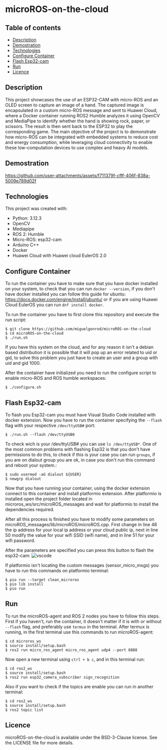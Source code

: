 # microROS-on-the-cloud

## Table of contents
* [Description](#description)
* [Demostration](#demostration)
* [Technologies](#technologies)
* [Configure Container](#configure-container)
* [Flash Esp32-cam](#flash-esp32-cam)
* [Run](#run)
* [Licence](#licence)


## Description
This project showcases the use of an ESP32-CAM with micro-ROS and an OLED screen to capture an image of a hand. The captured image is encapsulated in a custom micro-ROS message and sent to Huawei Cloud, where a Docker container running ROS2 Humble analyzes it using OpenCV and MediaPipe to identify whether the hand is showing rock, paper, or scissors. The result is then sent back to the ESP32 to play the corresponding game. The main objective of the project is to demonstrate how micro-ROS can be integrated with embedded systems to reduce cost and energy consumption, while leveraging cloud connectivity to enable these low-computation devices to use complex and heavy AI models.

## Demostration

https://github.com/user-attachments/assets/f711379f-cfff-406f-838a-5009e789d02f

## Technologies
This project was created with:
* Python: 3.12.3
* OpenCV
* Mediapipe
* ROS 2: Humble
* Micro-ROS: esp32-cam
* Arduino C++
* Docker
* Huawei Cloud with Huawei cloud EulerOS 2.0


## Configure Container
To run the container you have to make sure that you have docker installed on your system, to check that you can run `docker --version`, if you don't have docker installed you can follow this guide for ubuntu: https://docs.docker.com/engine/install/ubuntu/ or if you are using Huawei Cloud EulerOS you can run `dnf install docker`.

To run the container you have to first clone this repository and execute the run script:
```
$ git clone https://github.com/miguelgonrod/microROS-on-the-cloud
$ cd microROS-on-the-cloud
$ ./run.sh
```

If you have this system on the cloud, and for any reason it isn't a debian based distribution it is possible that it will pop up an error related to uid or gid, to solve this problem you just have to create an user and a group with uid and gid 1000.

After the container have initialized you need to run the configure script to enable micro-ROS and ROS humble workspaces:
```
$ ./configure.sh
```

## Flash Esp32-cam
To flash you Esp32-cam you must have Visual Studio Code installed with docker extension. Now you have to run the container specifying the `--flash` flag with your respective `/dev/ttyUSB#` port:
```
$ ./run.sh --flash /dev/ttyUSB0
```

To check wich is your /dev/ttyUSB# you can use `ls /dev/ttyUSB*`. One of the most common problems with flashing Esp32 is that you don't have permissions to do this, to check if this is your case you can run `groups`, if you are on dialout group you are ok, in case you don't run this command and reboot your system.:
```
$ sudo usermod -aG dialout ${USER}
$ newgrp dialout
```

Now that you have running your container, using the docker extension connect to this container and install platformio extension. After platformio is installed open the project folder located in microros_ws/src/microROS_messages and wait for platformio to install the dependencies required.

After all this process is finished you have to modify some parameters on microROS_messages/lib/microROS/microROS.cpp. First change in line 48 the ip address for your local ip address or your cloud public ip, next in line 50 modify the value for your wifi SSID (wifi name), and in line 51 for your wifi password.

After the parameters are specified you can press this button to flash the esp32-cam:
![vscode](https://github.com/miguelgonrod/OpenCV-microRos-ledController/assets/49737722/691014fe-b4bf-4477-9031-df654b96beb3)

If platformio isn't locating the custom messages (sensor_micro_msgs) you have to run this commands on platformio terminal:
```
$ pio run --target clean_microros
$ pio lib install
$ pio run
```

## Run
To run the microROS-agent and ROS 2 nodes you have to follow this steps.
First if you haven't, run the container, it doesn't matter if it is with or without `--flash` flag, and preferably use `termux` in the terminal.
After termux is running, in the first terminal use this commands to run microROS-agent:
```
$ cd microros_ws
$ source install/setup.bash
$ ros2 run micro_ros_agent micro_ros_agent udp4 --port 8888
```

Now open a new terminal using `ctrl + b c`, and in this terminal run:
```
$ cd ros2_ws
$ source install/setup.bash
$ ros2 run esp32_camera_subscriber sign_recognition
```

Also if you want to check if the topics are enable you can run in another terminal:
```
$ cd ros2_ws
$ source install/setup.bash
$ ros2 topic list
```

## Licence
microROS-on-the-cloud is available under the BSD-3-Clause license. See the LICENSE file for more details.
